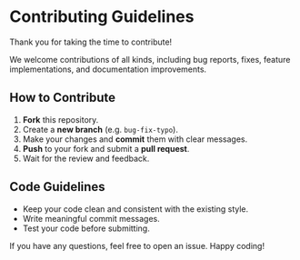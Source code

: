 # Contributing Guidelines

Thank you for taking the time to contribute!

We welcome contributions of all kinds, including bug reports, fixes, feature implementations, and documentation improvements.

## How to Contribute

1. **Fork** this repository.
2. Create a **new branch** (e.g. `bug-fix-typo`).
3. Make your changes and **commit** them with clear messages.
4. **Push** to your fork and submit a **pull request**.
5. Wait for the review and feedback.

## Code Guidelines

- Keep your code clean and consistent with the existing style.
- Write meaningful commit messages.
- Test your code before submitting.

If you have any questions, feel free to open an issue. Happy coding!
